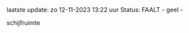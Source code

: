 laatste update: 
zo 12-11-2023 13:22   uur 
Status: FAALT - geel - 
<div class="service Y">schijfruimte</div>